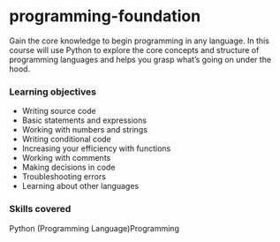 # programming-foundation

Gain the core knowledge to begin programming in any language. In this course will use Python to explore the core concepts and structure of programming languages and helps you grasp what’s going on under the hood.

### Learning objectives

- Writing source code
- Basic statements and expressions
- Working with numbers and strings
- Writing conditional code
- Increasing your efficiency with functions
- Working with comments
- Making decisions in code
- Troubleshooting errors
- Learning about other languages

### Skills covered

Python (Programming Language)Programming
